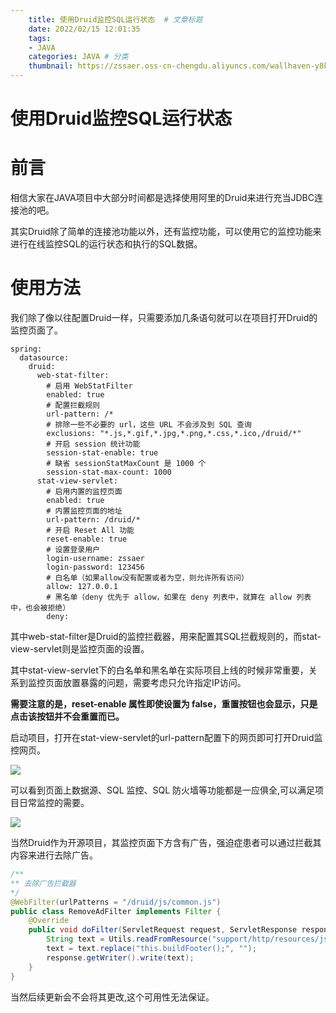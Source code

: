 ```yaml
---
    title: 使用Druid监控SQL运行状态  # 文章标题  
    date: 2022/02/15 12:01:35
    tags:
    - JAVA
    categories: JAVA # 分类
    thumbnail: https://zssaer.oss-cn-chengdu.aliyuncs.com/wallhaven-y8keeg.jpg?x-oss-process=style/wallpaper # 略缩图 
---
```

# 使用Druid监控SQL运行状态

# 前言

相信大家在JAVA项目中大部分时间都是选择使用阿里的Druid来进行充当JDBC连接池的吧。

其实Druid除了简单的连接池功能以外，还有监控功能，可以使用它的监控功能来进行在线监控SQL的运行状态和执行的SQL数据。

# 使用方法

我们除了像以往配置Druid一样，只需要添加几条语句就可以在项目打开Druid的监控页面了。

```properties
spring:
  datasource:
  	druid:
      web-stat-filter:
        # 启用 WebStatFilter
        enabled: true
        # 配置拦截规则
        url-pattern: /*
        # 排除一些不必要的 url，这些 URL 不会涉及到 SQL 查询
        exclusions: "*.js,*.gif,*.jpg,*.png,*.css,*.ico,/druid/*"
        # 开启 session 统计功能
        session-stat-enable: true
        # 缺省 sessionStatMaxCount 是 1000 个
        session-stat-max-count: 1000
      stat-view-servlet:
        # 启用内置的监控页面
        enabled: true
        # 内置监控页面的地址
        url-pattern: /druid/*
        # 开启 Reset All 功能
        reset-enable: true
        # 设置登录用户
        login-username: zssaer
        login-password: 123456
        # 白名单（如果allow没有配置或者为空，则允许所有访问）
        allow: 127.0.0.1
        # 黑名单（deny 优先于 allow，如果在 deny 列表中，就算在 allow 列表中，也会被拒绝）
        deny:
```

其中web-stat-filter是Druid的监控拦截器，用来配置其SQL拦截规则的，而stat-view-servlet则是监控页面的设置。

其中stat-view-servlet下的白名单和黑名单在实际项目上线的时候非常重要，关系到监控页面放置暴露的问题，需要考虑只允许指定IP访问。

**需要注意的是，reset-enable 属性即使设置为 false，重置按钮也会显示，只是点击该按钮并不会重置而已。**



启动项目，打开在stat-view-servlet的url-pattern配置下的网页即可打开Druid监控网页。

![](https://zssaer.oss-cn-chengdu.aliyuncs.com/20220215114635.jpg)

可以看到页面上数据源、SQL 监控、SQL 防火墙等功能都是一应俱全,可以满足项目日常监控的需要。

![](https://zssaer.oss-cn-chengdu.aliyuncs.com/20220215114707.png)

当然Druid作为开源项目，其监控页面下方含有广告，强迫症患者可以通过拦截其内容来进行去除广告。

```java
/**
** 去除广告拦截器
*/
@WebFilter(urlPatterns = "/druid/js/common.js")
public class RemoveAdFilter implements Filter {
    @Override
    public void doFilter(ServletRequest request, ServletResponse response, FilterChain chain) throws IOException, ServletException {
        String text = Utils.readFromResource("support/http/resources/js/common.js");
        text = text.replace("this.buildFooter();", "");
        response.getWriter().write(text);
    }
}
```

当然后续更新会不会将其更改,这个可用性无法保证。

